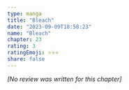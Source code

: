 ```yaml
---
type: manga
title: "Bleach"
date: "2023-09-09T18:58:23"
name: "Bleach"
chapter: 23
rating: 3
ratingEmoji: ⭐️⭐️⭐️
share: false
---
```


_[No review was written for this chapter]_
